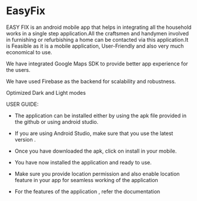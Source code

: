 # EasyFix

EASY FIX is an android mobile app that helps in integrating all the household works in a single step application.All the craftsmen and handymen involved in furnishing or refurbishing a home can be contacted via this application.It is Feasible as it is a mobile application, User-Friendly and also very much economical to use.

We have integrated Google Maps SDK to provide better app experience for the users.

We have used Firebase as the backend for scalability and robustness.

Optimized Dark and Light modes


USER GUIDE:

- The application can be installed either by using the apk file provided in the github or using android studio.

- If you are using Android Studio, make sure that you use the latest version .

- Once you have downloaded the apk, click on install in your mobile.

- You have now installed the application and ready to use.

- Make sure you provide location permission and also enable location feature in your app for seamless working of the application

- For the features of the application , refer the documentation   
